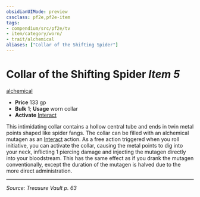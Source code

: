 ```yaml
---
obsidianUIMode: preview
cssclass: pf2e,pf2e-item
tags:
- compendium/src/pf2e/tv
- item/category/worn/
- trait/alchemical
aliases: ["Collar of the Shifting Spider"]
---
```

# Collar of the Shifting Spider *Item 5*  
[alchemical](alchemical.md "Alchemical Item Trait")  

- **Price** 133 gp
- **Bulk** 1; **Usage** worn collar
- **Activate** [Interact](interact.md)

This intimidating collar contains a hollow central tube and ends in twin metal points shaped like spider fangs. The collar can be filled with an alchemical mutagen as an [Interact](interact.md) action. As a free action triggered when you roll initiative, you can activate the collar, causing the metal points to dig into your neck, inflicting 1 piercing damage and injecting the mutagen directly into your bloodstream. This has the same effect as if you drank the mutagen conventionally, except the duration of the mutagen is halved due to the more direct administration.


---
*Source: Treasure Vault p. 63*